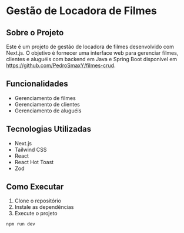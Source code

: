 # Gestão de Locadora de Filmes

## Sobre o Projeto

Este é um projeto de gestão de locadora de filmes desenvolvido com Next.js. O objetivo é fornecer uma interface web para gerenciar filmes, clientes e aluguéis
com backend em Java e Spring Boot disponivel em https://github.com/PedroSmaxY/filmes-crud.

## Funcionalidades

- Gerenciamento de filmes
- Gerenciamento de clientes
- Gerenciamento de aluguéis

## Tecnologias Utilizadas

- Next.js
- Tailwind CSS
- React
- React Hot Toast
- Zod

## Como Executar

1. Clone o repositório
2. Instale as dependências
3. Execute o projeto

```bash
npm run dev
```
